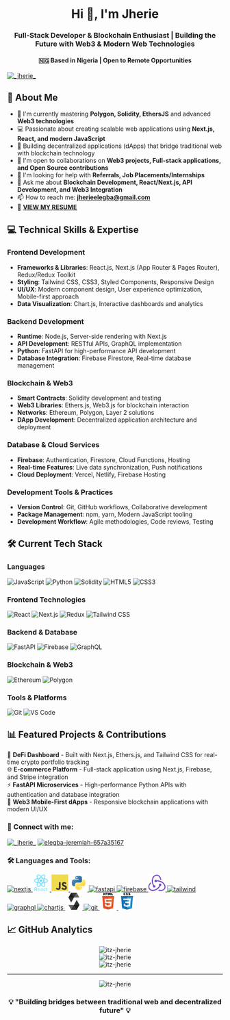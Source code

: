 <h1 align="center">Hi 👋, I'm Jherie</h1>
<h3 align="center">Full-Stack Developer & Blockchain Enthusiast | Building the Future with Web3 & Modern Web Technologies</h3>
<h4 align="center">🇳🇬 Based in Nigeria | Open to Remote Opportunities</h4>

<p align="left"> 
  <a href="https://twitter.com/_jherie_" target="blank">
    <img src="https://img.shields.io/twitter/follow/_jherie_?logo=twitter&style=for-the-badge" alt="_jherie_" />
  </a> 
</p>

## 🚀 About Me

- 🌱 I'm currently mastering **Polygon, Solidity, EthersJS** and advanced **Web3 technologies**
- 💻 Passionate about creating scalable web applications using **Next.js, React, and modern JavaScript**
- 🔗 Building decentralized applications (dApps) that bridge traditional web with blockchain technology
- 👯 I'm open to collaborations on **Web3 projects, Full-stack applications, and Open Source contributions**
- 🤝 I'm looking for help with **Referrals, Job Placements/Internships**
- 💬 Ask me about **Blockchain Development, React/Next.js, API Development, and Web3 Integration**
- 📫 How to reach me: **jherieelegba@gmail.com**
- 📄 **[VIEW MY RESUME](https://pdfhost.io/v/K4wzewhgdv_Jeremiah_Resume)**

## 💻 Technical Skills & Expertise

### Frontend Development
- **Frameworks & Libraries**: React.js, Next.js (App Router & Pages Router), Redux/Redux Toolkit
- **Styling**: Tailwind CSS, CSS3, Styled Components, Responsive Design
- **UI/UX**: Modern component design, User experience optimization, Mobile-first approach
- **Data Visualization**: Chart.js, Interactive dashboards and analytics

### Backend Development  
- **Runtime**: Node.js, Server-side rendering with Next.js
- **API Development**: RESTful APIs, GraphQL implementation
- **Python**: FastAPI for high-performance API development
- **Database Integration**: Firebase Firestore, Real-time database management

### Blockchain & Web3
- **Smart Contracts**: Solidity development and testing
- **Web3 Libraries**: Ethers.js, Web3.js for blockchain interaction  
- **Networks**: Ethereum, Polygon, Layer 2 solutions
- **DApp Development**: Decentralized application architecture and deployment

### Database & Cloud Services
- **Firebase**: Authentication, Firestore, Cloud Functions, Hosting
- **Real-time Features**: Live data synchronization, Push notifications
- **Cloud Deployment**: Vercel, Netlify, Firebase Hosting

### Development Tools & Practices
- **Version Control**: Git, GitHub workflows, Collaborative development
- **Package Management**: npm, yarn, Modern JavaScript tooling
- **Development Workflow**: Agile methodologies, Code reviews, Testing

## 🛠️ Current Tech Stack

### Languages
![JavaScript](https://img.shields.io/badge/-JavaScript-F7DF1E?style=flat-square&logo=javascript&logoColor=black)
![Python](https://img.shields.io/badge/-Python-3776AB?style=flat-square&logo=python&logoColor=white)
![Solidity](https://img.shields.io/badge/-Solidity-363636?style=flat-square&logo=solidity&logoColor=white)
![HTML5](https://img.shields.io/badge/-HTML5-E34F26?style=flat-square&logo=html5&logoColor=white)
![CSS3](https://img.shields.io/badge/-CSS3-1572B6?style=flat-square&logo=css3&logoColor=white)

### Frontend Technologies
![React](https://img.shields.io/badge/-React-61DAFB?style=flat-square&logo=react&logoColor=black)
![Next.js](https://img.shields.io/badge/-Next.js-000000?style=flat-square&logo=nextdotjs&logoColor=white)
![Redux](https://img.shields.io/badge/-Redux-764ABC?style=flat-square&logo=redux&logoColor=white)
![Tailwind CSS](https://img.shields.io/badge/-Tailwind%20CSS-38B2AC?style=flat-square&logo=tailwind-css&logoColor=white)

### Backend & Database
![FastAPI](https://img.shields.io/badge/-FastAPI-009688?style=flat-square&logo=fastapi&logoColor=white)
![Firebase](https://img.shields.io/badge/-Firebase-FFCA28?style=flat-square&logo=firebase&logoColor=black)
![GraphQL](https://img.shields.io/badge/-GraphQL-E10098?style=flat-square&logo=graphql&logoColor=white)

### Blockchain & Web3
![Ethereum](https://img.shields.io/badge/-Ethereum-3C3C3D?style=flat-square&logo=ethereum&logoColor=white)
![Polygon](https://img.shields.io/badge/-Polygon-8247E5?style=flat-square&logo=polygon&logoColor=white)

### Tools & Platforms
![Git](https://img.shields.io/badge/-Git-F05032?style=flat-square&logo=git&logoColor=white)
![VS Code](https://img.shields.io/badge/-VS%20Code-007ACC?style=flat-square&logo=visual-studio-code&logoColor=white)

## 📊 Featured Projects & Contributions

🔗 **DeFi Dashboard** - Built with Next.js, Ethers.js, and Tailwind CSS for real-time crypto portfolio tracking  
🌐 **E-commerce Platform** - Full-stack application using Next.js, Firebase, and Stripe integration  
⚡ **FastAPI Microservices** - High-performance Python APIs with authentication and database integration  
📱 **Web3 Mobile-First dApps** - Responsive blockchain applications with modern UI/UX

<h3 align="left">🤝 Connect with me:</h3>
<p align="left">
<a href="https://twitter.com/_jherie_" target="blank"><img align="center" src="https://raw.githubusercontent.com/rahuldkjain/github-profile-readme-generator/master/src/images/icons/Social/twitter.svg" alt="_jherie_" height="30" width="40" /></a>
<a href="https://linkedin.com/in/elegba-jeremiah-657a35167" target="blank"><img align="center" src="https://raw.githubusercontent.com/rahuldkjain/github-profile-readme-generator/master/src/images/icons/Social/linked-in-alt.svg" alt="elegba-jeremiah-657a35167" height="30" width="40" /></a>
</p>

<h3 align="left">🛠️ Languages and Tools:</h3>
<p align="left"> 
  <a href="https://nextjs.org/" target="_blank" rel="noreferrer"> 
    <img src="https://cdn.worldvectorlogo.com/logos/nextjs-2.svg" alt="nextjs" width="40" height="40"/> 
  </a> 
  <a href="https://reactjs.org/" target="_blank" rel="noreferrer"> 
    <img src="https://raw.githubusercontent.com/devicons/devicon/master/icons/react/react-original-wordmark.svg" alt="react" width="40" height="40"/> 
  </a> 
  <a href="https://developer.mozilla.org/en-US/docs/Web/JavaScript" target="_blank" rel="noreferrer"> 
    <img src="https://raw.githubusercontent.com/devicons/devicon/master/icons/javascript/javascript-original.svg" alt="javascript" width="40" height="40"/> 
  </a> 
  <a href="https://www.python.org" target="_blank" rel="noreferrer"> 
    <img src="https://raw.githubusercontent.com/devicons/devicon/master/icons/python/python-original.svg" alt="python" width="40" height="40"/> 
  </a> 
  <a href="https://fastapi.tiangolo.com/" target="_blank" rel="noreferrer"> 
    <img src="https://fastapi.tiangolo.com/img/logo-margin/logo-teal.png" alt="fastapi" width="40" height="40"/> 
  </a>
  <a href="https://firebase.google.com/" target="_blank" rel="noreferrer"> 
    <img src="https://www.vectorlogo.zone/logos/firebase/firebase-icon.svg" alt="firebase" width="40" height="40"/> 
  </a> 
  <a href="https://redux.js.org" target="_blank" rel="noreferrer"> 
    <img src="https://raw.githubusercontent.com/devicons/devicon/master/icons/redux/redux-original.svg" alt="redux" width="40" height="40"/> 
  </a> 
  <a href="https://tailwindcss.com/" target="_blank" rel="noreferrer"> 
    <img src="https://www.vectorlogo.zone/logos/tailwindcss/tailwindcss-icon.svg" alt="tailwind" width="40" height="40"/> 
  </a> 
  <a href="https://graphql.org" target="_blank" rel="noreferrer"> 
    <img src="https://www.vectorlogo.zone/logos/graphql/graphql-icon.svg" alt="graphql" width="40" height="40"/> 
  </a> 
  <a href="https://www.chartjs.org" target="_blank" rel="noreferrer"> 
    <img src="https://www.chartjs.org/media/logo-title.svg" alt="chartjs" width="40" height="40"/> 
  </a> 
  <a href="https://docs.soliditylang.org/" target="_blank" rel="noreferrer"> 
    <img src="https://raw.githubusercontent.com/devicons/devicon/master/icons/solidity/solidity-original.svg" alt="solidity" width="40" height="40"/> 
  </a>
  <a href="https://git-scm.com/" target="_blank" rel="noreferrer"> 
    <img src="https://www.vectorlogo.zone/logos/git-scm/git-scm-icon.svg" alt="git" width="40" height="40"/> 
  </a> 
  <a href="https://www.w3.org/html/" target="_blank" rel="noreferrer"> 
    <img src="https://raw.githubusercontent.com/devicons/devicon/master/icons/html5/html5-original-wordmark.svg" alt="html5" width="40" height="40"/> 
  </a> 
  <a href="https://www.w3schools.com/css/" target="_blank" rel="noreferrer"> 
    <img src="https://raw.githubusercontent.com/devicons/devicon/master/icons/css3/css3-original-wordmark.svg" alt="css3" width="40" height="40"/> 
  </a> 
</p>

## 📈 GitHub Analytics

<div align="center">
  <img src="https://github-readme-stats.vercel.app/api/top-langs?username=itz-jherie&show_icons=true&locale=en&layout=compact&theme=tokyonight" alt="itz-jherie" />
</div>

<div align="center">
  <img src="https://github-readme-stats.vercel.app/api?username=itz-jherie&show_icons=true&locale=en&theme=tokyonight" alt="itz-jherie" />
</div>

<div align="center">
  <img src="https://github-readme-streak-stats.herokuapp.com/?user=itz-jherie&theme=tokyonight" alt="itz-jherie" />
</div>

---

<div align="center">
  <img src="https://komarev.com/ghpvc/?username=itz-jherie&label=Profile%20views&color=0e75b6&style=flat" alt="itz-jherie" />
</div>

<div align="center">
  <h3>💡 "Building bridges between traditional web and decentralized future" 💡</h3>
</div>
